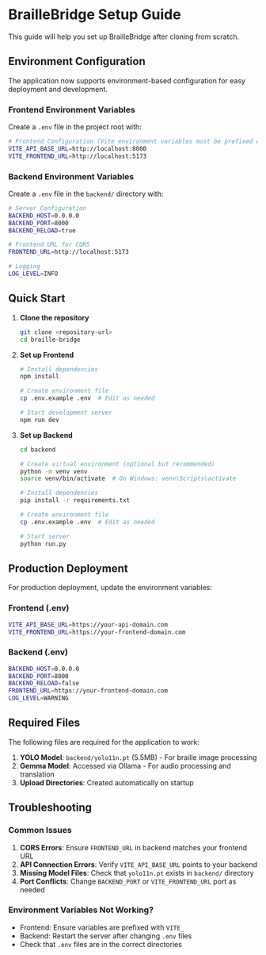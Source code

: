 # BrailleBridge Setup Guide

This guide will help you set up BrailleBridge after cloning from scratch.

## Environment Configuration

The application now supports environment-based configuration for easy deployment and development.

### Frontend Environment Variables

Create a `.env` file in the project root with:

```bash
# Frontend Configuration (Vite environment variables must be prefixed with VITE_)
VITE_API_BASE_URL=http://localhost:8000
VITE_FRONTEND_URL=http://localhost:5173
```

### Backend Environment Variables

Create a `.env` file in the `backend/` directory with:

```bash
# Server Configuration
BACKEND_HOST=0.0.0.0
BACKEND_PORT=8000
BACKEND_RELOAD=true

# Frontend URL for CORS
FRONTEND_URL=http://localhost:5173

# Logging
LOG_LEVEL=INFO
```

## Quick Start

1. **Clone the repository**
   ```bash
   git clone <repository-url>
   cd braille-bridge
   ```

2. **Set up Frontend**
   ```bash
   # Install dependencies
   npm install
   
   # Create environment file
   cp .env.example .env  # Edit as needed
   
   # Start development server
   npm run dev
   ```

3. **Set up Backend**
   ```bash
   cd backend
   
   # Create virtual environment (optional but recommended)
   python -m venv venv
   source venv/bin/activate  # On Windows: venv\Scripts\activate
   
   # Install dependencies
   pip install -r requirements.txt
   
   # Create environment file
   cp .env.example .env  # Edit as needed
   
   # Start server
   python run.py
   ```

## Production Deployment

For production deployment, update the environment variables:

### Frontend (.env)
```bash
VITE_API_BASE_URL=https://your-api-domain.com
VITE_FRONTEND_URL=https://your-frontend-domain.com
```

### Backend (.env)
```bash
BACKEND_HOST=0.0.0.0
BACKEND_PORT=8000
BACKEND_RELOAD=false
FRONTEND_URL=https://your-frontend-domain.com
LOG_LEVEL=WARNING
```

## Required Files

The following files are required for the application to work:

1. **YOLO Model**: `backend/yolo11n.pt` (5.5MB) - For braille image processing
2. **Gemma Model**: Accessed via Ollama - For audio processing and translation
3. **Upload Directories**: Created automatically on startup

## Troubleshooting

### Common Issues

1. **CORS Errors**: Ensure `FRONTEND_URL` in backend matches your frontend URL
2. **API Connection Errors**: Verify `VITE_API_BASE_URL` points to your backend
3. **Missing Model Files**: Check that `yolo11n.pt` exists in `backend/` directory
4. **Port Conflicts**: Change `BACKEND_PORT` or `VITE_FRONTEND_URL` port as needed

### Environment Variables Not Working?

- Frontend: Ensure variables are prefixed with `VITE_`
- Backend: Restart the server after changing `.env` files
- Check that `.env` files are in the correct directories